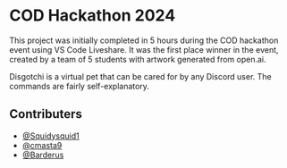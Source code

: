 # COD Hackathon 2024

This project was initially completed in 5 hours during the COD hackathon event using VS Code Liveshare. It was the first place winner in the event, created by a team of 5 students with artwork generated from open.ai.

Disgotchi is a virtual pet that can be cared for by any Discord user. The commands are fairly self-explanatory.

## Contributers

- [@Squidysquid1](https://github.com/Squidysquid1)
- [@cmasta9](https://github.com/cmasta9)
- [@Barderus](https://github.com/Barderus)
